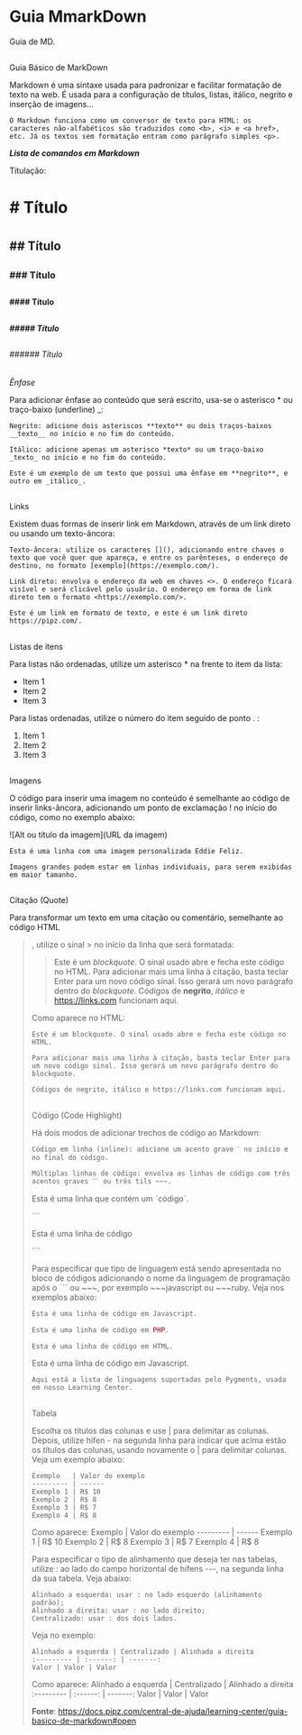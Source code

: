 # Guia MmarkDown
Guia de MD.

##

Guia Básico de MarkDown

Markdown é uma sintaxe usada para padronizar e facilitar formatação de texto na web. É usada para a configuração de títulos, listas, itálico, negrito e inserção de imagens...

    O Markdown funciona como um conversor de texto para HTML: os caracteres não-alfabéticos são traduzidos como <b>, <i> e <a href>, etc. Já os textos sem formatação entram como parágrafo simples <p>.

_**Lista de comandos em Markdown**_

Titulação:

# # Título <h1>
  
## ## Título <h2>
  
### ### Título <h3>
  ##
#### #### Título <h4>
  ##
##### ##### Título <h5>
  ##
###### ###### Título <h6>
  ##
  
_Ênfase_
  
  Para adicionar ênfase ao conteúdo que será escrito, usa-se o asterisco * ou traço-baixo (underline) _:

    Negrito: adicione dois asteriscos **texto** ou dois traços-baixos __texto__ no início e no fim do conteúdo.
  
    Itálico: adicione apenas um asterisco *texto* ou um traço-baixo _texto_ no início e no fim do conteúdo.
  
    Este é um exemplo de um texto que possui uma ênfase em **negrito**, e outro em _itálico_.
  
  ##

Links

Existem duas formas de inserir link em Markdown, através de um link direto ou usando um texto-âncora:

    Texto-âncora: utilize os caracteres [](), adicionando entre chaves o texto que você quer que apareça, e entre os parênteses, o endereço de destino, no formato [exemplo](https://exemplo.com/).

    Link direto: envolva o endereço da web em chaves <>. O endereço ficará visível e será clicável pelo usuário. O endereço em forma de link direto tem o formato <https://exemplo.com/>.

    Este é um link em formato de texto, e este é um link direto https://pipz.com/.

##
  Listas de itens

Para listas não ordenadas, utilize um asterisco * na frente to item da lista:

* Item 1
* Item 2
* Item 3

Para listas ordenadas, utilize o número do item seguido de ponto . :

1. Item 1
2. Item 2
3. Item 3

##
  
Imagens

O código para inserir uma imagem no conteúdo é semelhante ao código de inserir links-âncora, adicionando um ponto de exclamação ! no início do código, como no exemplo abaixo:

![Alt ou título da imagem](URL da imagem)

    Esta é uma linha com uma imagem personalizada Eddie Feliz.

    Imagens grandes podem estar em linhas individuais, para serem exibidas em maior tamanho.

##
  
  Citação (Quote)

Para transformar um texto em uma citação ou comentário, semelhante ao código HTML <blockquote>, utilize o sinal > no início da linha que será formatada:

>Este é um *blockquote*. O sinal usado abre e fecha este código no HTML. 
>Para adicionar mais uma linha à citação, basta teclar Enter para um novo
>código sinal. Isso gerará um novo parágrafo dentro do *blockquote*.
>Códigos de **negrito**, _itálico_ e <https://links.com> funcionam aqui.

Como aparece no HTML:

    Este é um blockquote. O sinal usado abre e fecha este código no HTML. 
  
    Para adicionar mais uma linha à citação, basta teclar Enter para um novo código sinal. Isso gerará um novo parágrafo dentro do blockquote. 
  
    Códigos de negrito, itálico e https://links.com funcionam aqui.

##
  Código (Code Highlight)

Há dois modos de adicionar trechos de código ao Markdown:

    Código em linha (inline): adicione um acento grave ˋ no início e no final do código.
  
    Múltiplas linhas de código: envolva as linhas de código com três acentos graves ˋˋˋ ou três tils ~~~.

 Esta é uma linha que contém um ˋcódigoˋ.

ˋˋˋ
  
Esta é uma linha de código
  
 ˋˋˋ

Para especificar que tipo de linguagem está sendo apresentada no bloco de códigos adicionando o nome da linguagem de programação após o ˋˋˋ ou ~~~, por exemplo ~~~javascript ou ~~~ruby. Veja nos exemplos abaixo:

~~~javascript
Esta é uma linha de código em Javascript.
~~~

~~~php
Esta é uma linha de código em PHP.
~~~

~~~html
Esta é uma linha de código em HTML.
~~~

Esta é uma linha de código em Javascript.

    Aqui está a lista de linguagens suportadas pelo Pygments, usada em nosso Learning Center.

  ##
Tabela

Escolha os títulos das colunas e use | para delimitar as colunas. Depois, utilize hífen - na segunda linha para indicar que acima estão os títulos das colunas, usando novamente o | para delimitar colunas. Veja um exemplo abaixo:

  ```
Exemplo   | Valor do exemplo
--------- | ------
Exemplo 1 | R$ 10
Exemplo 2 | R$ 8
Exemplo 3 | R$ 7
Exemplo 4 | R$ 8
  ```

Como aparece:
Exemplo   | Valor do exemplo
--------- | ------
Exemplo 1 | R$ 10
Exemplo 2 | R$ 8
Exemplo 3 | R$ 7
Exemplo 4 | R$ 8
  
Para especificar o tipo de alinhamento que deseja ter nas tabelas, utilize : ao lado do campo horizontal de hífens ---, na segunda linha da sua tabela. Veja abaixo:

    Alinhado a esquerda: usar : no lado esquerdo (alinhamento padrão);
    Alinhado a direita: usar : no lado direito;
    Centralizado: usar : dos dois lados.

Veja no exemplo:

  ```
Alinhado a esquerda | Centralizado | Alinhado a direita
:--------- | :------: | -------:
Valor | Valor | Valor
```
  
  Como aparece:
  Alinhado a esquerda | Centralizado | Alinhado a direita
:--------- | :------: | -------:
Valor | Valor | Valor
  
  
  **Fonte**: https://docs.pipz.com/central-de-ajuda/learning-center/guia-basico-de-markdown#open
